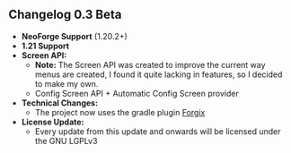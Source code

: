 ## Changelog 0.3 Beta
* **NeoForge Support** (1.20.2+)
* **1.21 Support**
* **Screen API:** 
  * **Note:** The Screen API was created to improve the current way menus are created, 
  I found it quite lacking in features, so I decided to make my own.
  * Config Screen API + Automatic Config Screen provider
* **Technical Changes:**
  * The project now uses the gradle plugin [Forgix](https://github.com/PacifistMC/Forgix)
* **License Update:**
  * Every update from this update and onwards will be licensed under the GNU LGPLv3